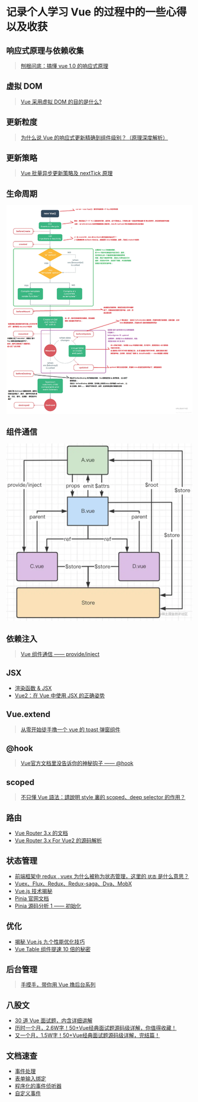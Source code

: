 # 记录个人学习 Vue 的过程中的一些心得以及收获

## 响应式原理与依赖收集

<!-- 初次渲染：Watcher -> render 视图 ——> getter -> Dep -->
<!-- 更新：setter -> Dep -> Watcher -> patch -> 视图 -->
<!-- 实现了 data 那么对 data 的派生就很正常 computed，在 data 变化时，watcher render 会执行，其他注册的 watcher 也会执行，在 data 变化时，需要做一些事情时使用  -->
> [刨根问底：搞懂 vue 1.0 的响应式原理](https://github.com/chuenwei0129/build-my-own-x/blob/main/build-my-own-vue/README.md)

## 虚拟 DOM

> [Vue 采用虚拟 DOM 的目的是什么?](https://www.zhihu.com/question/271485214/answer/386097473)

## 更新粒度

<!-- Vue 的组件更新确实是精确到组件本身的。并没有像 React 中的那样去递归的更新子组件树。 -->
<!-- 在组件初始化 `props` 的时候，就实现了对于 `props` 上字段变更的劫持。也就是变成了响应式数据，所以只要 `ChildComponent` 在模板里也读取了这个属性，自然也能精确的收集到依赖。 -->
<!-- vm.$forceUpdate：迫使 Vue 实例重新渲染。注意它仅仅影响实例本身和插入插槽内容的子组件，而不是所有子组件。 -->
> [为什么说 Vue 的响应式更新精确到组件级别？（原理深度解析）](https://juejin.cn/post/6844904113432444942)

## 更新策略

<!-- watcher render1，render2，... render 1000 合并为一次 render->
<!-- 去 1.0 代码执行一次就明白了 -->
<!-- 常见操作，内存代替 io（指视图更新） -->
> [Vue 批量异步更新策略及 nextTick 原理](https://1996f.cn/content/Vue/#_15-vue%E6%89%B9%E9%87%8F%E5%BC%82%E6%AD%A5%E6%9B%B4%E6%96%B0%E7%AD%96%E7%95%A5%E5%8F%8A-nexttick-%E5%8E%9F%E7%90%86)

## 生命周期

![16ca74f183827f46~tplv-t2oaga2asx-zoom-in-crop-mark_3024_0_0_0](https://raw.githubusercontent.com/chuenwei0129/my-picgo-repo/master/me/16ca74f183827f46%7Etplv-t2oaga2asx-zoom-in-crop-mark_3024_0_0_0.webp)

## 组件通信

![bf775050e1f948bfa52f3c79b3a3e538~tplv-k3u1fbpfcp-zoom-in-crop-mark_4536_0_0_0](https://raw.githubusercontent.com/chuenwei0129/my-picgo-repo/master/me/bf775050e1f948bfa52f3c79b3a3e538%7Etplv-k3u1fbpfcp-zoom-in-crop-mark_4536_0_0_0.webp)

## 依赖注入

> [Vue 组件通信 —— provide/inject](https://zhuanlan.zhihu.com/p/147798646)

<!-- > **文档**：provide 和 inject 绑定并**不是可响应**的。这是刻意为之的。然而，如果你传入了一个可监听的对象，那么其对象的属性还是可响应的。
>
> **举例**：msg 是一个字符串，基本数据类型是不具有响应特性的（即 inject 组件更改了 msg 的值，provide 组件中 msg 值也不会随之改变）。如果传递一个对象，那么对象的属性是具有响应特性的（即 inject 组件更改了 msg 的值，provide 组件中 msg 值也会随之改变）。
>
> 当然为了保护单向数据流机制，最佳实践还是不要在子组件里更改 inject 中的数据。
>
> **provide 和 inject 缺点（类似于全局变量）：**
>
> 当多个后代组件同时依赖同一个父组件提供数据时，只要任一组件对数据进行了修改，所有依赖的组件都会受到影响，实际上是增加了耦合度。
>
> 任意层级访问使数据追踪变的比较困难，你并不能准确的定位到是哪一个层级对数据进行了改变，当数据出现问题时，尤其是多人协作时，可能会大大增加问题定位的损耗。 -->

## JSX

- [渲染函数 & JSX](https://v2.cn.vuejs.org/v2/guide/render-function.html)
- [Vue2：在 Vue 中使用 JSX 的正确姿势](https://juejin.cn/post/6844903620689788936)

## Vue.extend

> [从零开始徒手撸一个 vue 的 toast 弹窗组件](https://juejin.cn/post/6844903604902428679)

## @hook

> [Vue官方文档里没告诉你的神秘钩子 —— @hook](https://juejin.cn/post/7006616545119961101)

## scoped

<!-- 使用 `scoped` 后，父组件的样式将不会渗透到子组件中。不过一个子组件的根节点会同时受其父组件的 `scoped CSS` 和子组件的 `scoped CSS` 的影响。这样设计是为了让父组件可以从布局的角度出发，调整其子组件根元素的样式。
所以在使用 `scoped` 属性后，父组件只能修改子组件根节点样式，那么怎样才能修改更深层级的子元素呢？ -->

> [不只懂 Vue 語法：請說明 style 裏的 scoped、deep selector 的作用？](https://ithelp.ithome.com.tw/articles/10266005?sc=rss.iron)

## 路由

- [Vue Router 3.x 的文档](https://v3.router.vuejs.org/zh/installation.html)
- [Vue Router 3.x For Vue2 的源码解析](https://ustbhuangyi.github.io/vue-analysis/v2/vue-router/)

## 状态管理

- [前端框架中 redux , vuex 为什么被称为状态管理，这里的 `状态` 是什么意思？](https://www.zhihu.com/question/535610198)
- [Vuex、Flux、Redux、Redux-saga、Dva、MobX](https://zhuanlan.zhihu.com/p/53599723)
- [Vue.js 技术揭秘](https://ustbhuangyi.github.io/vue-analysis/v2/vuex/#%E4%BB%80%E4%B9%88%E6%98%AF-%E7%8A%B6%E6%80%81%E7%AE%A1%E7%90%86%E6%A8%A1%E5%BC%8F-%EF%BC%9F)
- [Pinia 官网文档](https://pinia.vuejs.org/zh/introduction.html)
- [Pinia 源码分析 1 —— 初始化](https://zhuanlan.zhihu.com/p/616990123)

## 优化

- [揭秘 Vue.js 九个性能优化技巧](https://mp.weixin.qq.com/s?__biz=MzI3NTM5NDgzOA==&mid=2247491159&idx=1&sn=d1d78bdd47a12395f098a234e35c0c75&chksm=eb04262edc73af38013e0b06796672b30068291be3299a88889f577642dae47e3206637c6c87&token=431470234&lang=zh_CN#rd)
- [Vue Table 组件提速 10 倍的秘密](https://mp.weixin.qq.com/s?__biz=MzI3NTM5NDgzOA==&mid=2247501270&idx=2&sn=61c581eac4b5850a3cab9f8605d4b451&chksm=eb07fdafdc7074b9304a5d1d46e9339ffd1b2e08c5f2e6c2e91d49c3b4c702c51aef0fa4793d&token=431470234&lang=zh_CN#rd)

## 后台管理

> [手摸手，带你用 Vue 撸后台系列](https://juejin.cn/post/6844903476661583880#comment)

## 八股文

- [30 道 Vue 面试题，内含详细讲解](https://juejin.cn/post/6844903918753808398#heading-1)
- [历时一个月，2.6W字！50+Vue经典面试题源码级详解，你值得收藏！](https://juejin.cn/post/7097067108663558151#heading-0)
- [又一个月，1.5W字！50+Vue经典面试题源码级详解，完结篇！](https://juejin.cn/post/7115055320913117220#heading-0)

## 文档速查

- [事件处理](https://v2.cn.vuejs.org/v2/guide/events.html)
- [表单输入绑定](https://v2.cn.vuejs.org/v2/guide/forms.html)
- [程序化的事件侦听器](https://v2.cn.vuejs.org/v2/guide/components-edge-cases.html#%E7%A8%8B%E5%BA%8F%E5%8C%96%E7%9A%84%E4%BA%8B%E4%BB%B6%E4%BE%A6%E5%90%AC%E5%99%A8)
- [自定义事件](https://v2.cn.vuejs.org/v2/guide/components-custom-events.html)
